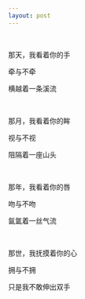 ```yaml
---
layout: post
---
```

 

那天，我看着你的手

牵与不牵

横越着一条溪流

 

那月，我看着你的眸

视与不视

阻隔着一座山头

 

那年，我看着你的唇

吻与不吻

氤氲着一丝气流

 

那世，我抚摸着你的心

拥与不拥

只是我不敢伸出双手

 